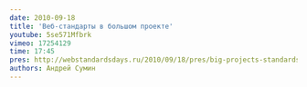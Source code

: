 ```yaml
---
date: 2010-09-18
title: 'Веб-стандарты в большом проекте'
youtube: 5se571Mfbrk
vimeo: 17254129
time: 17:45
pres: http://webstandardsdays.ru/2010/09/18/pres/big-projects-standards.pdf
authors: Андрей Сумин
---
```

